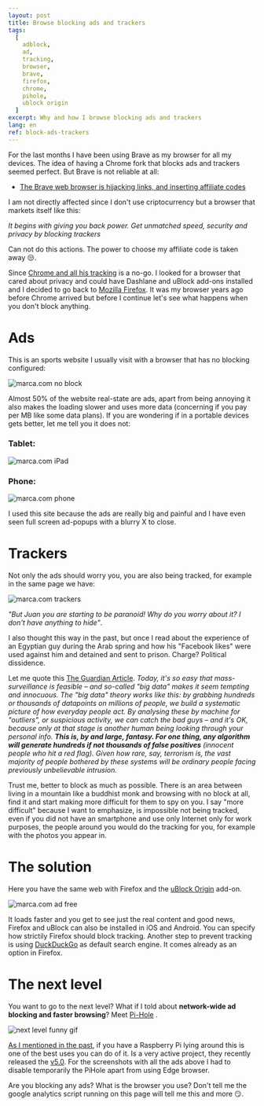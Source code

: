 ```yaml
---
layout: post
title: Browse blocking ads and trackers
tags:
  [
    adblock,
    ad,
    tracking,
    browser,
    brave,
    firefox,
    chrome,
    pihole,
    ublock origin
  ]
excerpt: Why and how I browse blocking ads and trackers
lang: en
ref: block-ads-trackers
---
```


For the last months I have been using Brave as my browser for all my devices. The idea of having a Chrome fork that blocks ads and trackers seemed perfect. But Brave is not reliable at all:
- [The Brave web browser is hijacking links, and inserting affiliate codes](https://davidgerard.co.uk/blockchain/2020/06/06/the-brave-web-browser-is-hijacking-links-and-inserting-affiliate-codes/)

I am not directly affected since I don't use criptocurrency but a browser that markets itself like this: 

*It begins with giving you back power. Get unmatched speed, security and privacy by blocking trackers* 

Can not do this actions. The power to choose my affiliate code is taken away :unamused:.

Since [Chrome and all his tracking](https://clark.com/technology/google-chrome-do-not-track/) is a no-go. I looked for a browser that cared about privacy and could have Dashlane and uBlock add-ons installed and I decided to go back to [Mozilla Firefox](https://www.mozilla.org/es-ES/firefox). It was my browser years ago before Chrome arrived but before I continue let's see what happens when you don't block anything. 

# Ads

This is an sports website I usually visit with a browser that has no blocking configured:

![marca.com no block](/images/marca_browser.png)

Almost 50% of the website real-state are ads, apart from being annoying it also makes the loading slower and uses more data (concerning if you pay per MB like some data plans). If you are wondering if in a portable devices gets better, let me tell you it does not:

### Tablet:

![marca.com iPad](/images/marca_ipad.png)

### Phone:

![marca.com phone](/images/marca_phone.png)

I used this site because the ads are really big and painful and I have even seen full screen ad-popups with a blurry X to close.

# Trackers

Not only the ads should worry you, you are also being tracked, for example in the same page we have:

![marca.com trackers](/images/trackers.png)

*"But Juan you are starting to be paranoid! Why do you worry about it? I don't have anything to hide"*. 

I also thought this way in the past, but once I read about the experience of an Egyptian guy during the Arab spring and how his "Facebook likes" were used against him and detained and sent to prison. Charge? Political dissidence. 

Let me quote this [The Guardian Article](https://www.theguardian.com/commentisfree/2013/feb/11/riot-software-tracked-online-social-networks). *Today, it's so easy that mass-surveillance is feasible – and so-called "big data" makes it seem tempting and innocuous.
The "big data" theory works like this: by grabbing hundreds or thousands of datapoints on millions of people, we build a systematic picture of how everyday people act. By analysing these by machine for "outliers", or suspicious activity, we can catch the bad guys – and it's OK, because only at that stage is another human being looking through your personal info.
**This is, by and large, fantasy. For one thing, any algorithm will generate hundreds if not thousands of false positives** (innocent people who hit a red flag). Given how rare, say, terrorism is, the vast majority of people bothered by these systems will be ordinary people facing previously unbelievable intrusion.*

Trust me, better to block as much as possible. There is an area between living in a mountain like a buddhist monk and browsing with no block at all, find it and start making more difficult for them to spy on you. I say "more difficult" because I want to emphasize, is impossible not being tracked, even if you did not have an smartphone and use only Internet only for work purposes, the people around you would do the tracking for you, for example with the photos you appear in.

# The solution

Here you have the same web with Firefox and the [uBlock Origin](https://addons.mozilla.org/en-US/firefox/addon/ublock-origin/) add-on.

![marca.com ad free](/images/marca_adfree.png)

It loads faster and you get to see just the real content and good news, Firefox and uBlock can also be installed in iOS and Android. You can specify how strictily Firefox should block tracking. Another step to prevent tracking is using [DuckDuckGo](https://duckduckgo.com/) as default search engine. It comes already as an option in Firefox.

# The next level

You want to go to the next level? What if I told about **network-wide ad blocking and faster browsing**? Meet [Pi-Hole](https://pi-hole.net/) .

![next level funny gif](https://media.giphy.com/media/f9Rrghj6TDckb5nZZR/giphy.gif)

[As I mentioned in the past](https://juan.pallares.me/raspberry-pi-hole-vpn/), if you have a Raspberry Pi lying around this is one of the best uses you can do of it. Is a very active project, they recently released the [v5.0](https://pi-hole.net/2020/05/10/pi-hole-v5-0-is-here/). For the screenshots with all the ads above I had to disable temporarily the PiHole apart from using Edge browser.

Are you blocking any ads? What is the browser you use? Don't tell me the google analytics script running on this page will tell me this and more :smirk:.
